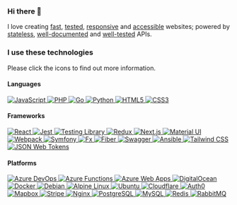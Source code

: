 ### Hi there 👋

I love creating [fast](https://web.dev/measure/), [tested](https://testing-library.com/), [responsive](https://tailwindcss.com/) and [accessible](https://www.w3.org/WAI/tutorials/) websites; powered by [stateless](https://jwt.io/), [well-documented](https://swagger.io/resources/open-api/) and [well-tested](https://pkg.go.dev/testing) APIs.

### I use these technologies

<!--
<a href="">
  <picture>
    <source srcset="https://img.shields.io/badge/-0d1117?style=for-the-badge&logo=&logoColor=c9d1d9" media="(prefers-color-scheme: dark)" />
    <img src="https://img.shields.io/badge/-fff?style=for-the-badge&logo=&logoColor=24292f" alt="" />
  </picture>
</a>
-->

Please click the icons to find out more information.

#### Languages

<a href="https://developer.mozilla.org/en-US/docs/Web/JavaScript">
  <picture>
    <source srcset="https://img.shields.io/badge/JavaScript-0d1117?style=for-the-badge&logo=javascript&logoColor=c9d1d9" media="(prefers-color-scheme: dark)" />
    <img src="https://img.shields.io/badge/JavaScript-fff?style=for-the-badge&logo=javascript&logoColor=24292f" alt="JavaScript" />
  </picture>
</a>
<a href="https://www.php.net/">
  <picture>
    <source srcset="https://img.shields.io/badge/PHP-0d1117?style=for-the-badge&logo=php&logoColor=c9d1d9" media="(prefers-color-scheme: dark)" />
    <img src="https://img.shields.io/badge/PHP-fff?style=for-the-badge&logo=php&logoColor=24292f" alt="PHP" />
  </picture>
</a>
<a href="https://go.dev/">
  <picture>
    <source srcset="https://img.shields.io/badge/Go-0d1117?style=for-the-badge&logo=go&logoColor=c9d1d9" media="(prefers-color-scheme: dark)" />
    <img src="https://img.shields.io/badge/Go-fff?style=for-the-badge&logo=go&logoColor=24292f" alt="Go" />
  </picture>
</a>
<a href="https://www.python.org/">
  <picture>
    <source srcset="https://img.shields.io/badge/Python-0d1117?style=for-the-badge&logo=python&logoColor=c9d1d9" media="(prefers-color-scheme: dark)" />
    <img src="https://img.shields.io/badge/Python-fff?style=for-the-badge&logo=python&logoColor=24292f" alt="Python" />
  </picture>
</a>
<a href="https://developer.mozilla.org/en-US/docs/Web/HTML">
  <picture>
    <source srcset="https://img.shields.io/badge/HTML5-0d1117?style=for-the-badge&logo=html5&logoColor=c9d1d9" media="(prefers-color-scheme: dark)" />
    <img src="https://img.shields.io/badge/HTML5-fff?style=for-the-badge&logo=html5&logoColor=24292f" alt="HTML5" />
  </picture>
</a>
<a href="https://developer.mozilla.org/en-US/docs/Web/CSS">
  <picture>
    <source srcset="https://img.shields.io/badge/CSS3-0d1117?style=for-the-badge&logo=css3&logoColor=fff" media="(prefers-color-scheme: dark)" />
    <img src="https://img.shields.io/badge/CSS3-fff?style=for-the-badge&logo=css3&logoColor=24292f" alt="CSS3" />
  </picture>
</a>

#### Frameworks

<a href="https://reactjs.org/">
  <picture>
    <source srcset="https://img.shields.io/badge/React-0d1117?style=for-the-badge&logo=javascript&logoColor=c9d1d9" media="(prefers-color-scheme: dark)" />
    <img src="https://img.shields.io/badge/React-fff?style=for-the-badge&logo=javascript&logoColor=24292f" alt="React" />
  </picture>
</a>
<a href="https://jestjs.io/">
  <picture>
    <source srcset="https://img.shields.io/badge/Jest-0d1117?style=for-the-badge&logo=jest&logoColor=c9d1d9" media="(prefers-color-scheme: dark)" />
    <img src="https://img.shields.io/badge/Jest-fff?style=for-the-badge&logo=jest&logoColor=24292f" alt="Jest" />
  </picture>
</a>
<a href="https://testing-library.com/">
  <picture>
    <source srcset="https://img.shields.io/badge/Testing_Library-0d1117?style=for-the-badge&logo=testing-library&logoColor=c9d1d9" media="(prefers-color-scheme: dark)" />
    <img src="https://img.shields.io/badge/Testing_Library-fff?style=for-the-badge&logo=testing-library&logoColor=24292f" alt="Testing Library" />
  </picture>
</a>
<a href="https://redux-toolkit.js.org/">
  <picture>
    <source srcset="https://img.shields.io/badge/Redux-0d1117?style=for-the-badge&logo=redux&logoColor=c9d1d9" media="(prefers-color-scheme: dark)" />
    <img src="https://img.shields.io/badge/Redux-fff?style=for-the-badge&logo=redux&logoColor=24292f" alt="Redux" />
  </picture>
</a>
<a href="https://nextjs.org/">
  <picture>
    <source srcset="https://img.shields.io/badge/Next.js-0d1117?style=for-the-badge&logo=next.js&logoColor=c9d1d9" media="(prefers-color-scheme: dark)" />
    <img src="https://img.shields.io/badge/Next.js-fff?style=for-the-badge&logo=next.js&logoColor=24292f" alt="Next.js" />
  </picture>
</a>
<a href="https://mui.com/">
  <picture>
    <source srcset="https://img.shields.io/badge/Material--UI-0d1117?style=for-the-badge&logo=mui&logoColor=c9d1d9" media="(prefers-color-scheme: dark)" />
    <img src="https://img.shields.io/badge/Material--UI-fff?style=for-the-badge&logo=mui&logoColor=24292f" alt="Material UI" />
  </picture>
</a>
<a href="https://webpack.js.org/">
  <picture>
    <source srcset="https://img.shields.io/badge/Webpack-0d1117?style=for-the-badge&logo=webpack&logoColor=c9d1d9" media="(prefers-color-scheme: dark)" />
    <img src="https://img.shields.io/badge/Webpack-fff?style=for-the-badge&logo=webpack&logoColor=24292f" alt="Webpack" />
  </picture>
</a>
<a href="https://symfony.com/">
  <picture>
    <source srcset="https://img.shields.io/badge/Symfony-0d1117?style=for-the-badge&logo=symfony&logoColor=c9d1d9" media="(prefers-color-scheme: dark)" />
    <img src="https://img.shields.io/badge/Symfony-fff?style=for-the-badge&logo=symfony&logoColor=24292f" alt="Symfony" />
  </picture>
</a>
<a href="https://pkg.go.dev/go.uber.org/fx">
  <picture>
    <source srcset="https://img.shields.io/badge/Fx-0d1117?style=for-the-badge&logo=go&logoColor=c9d1d9" media="(prefers-color-scheme: dark)" />
    <img src="https://img.shields.io/badge/Fx-fff?style=for-the-badge&logo=go&logoColor=24292f" alt="Fx" />
  </picture>
</a>
<a href="https://gofiber.io/">
  <picture>
    <source srcset="https://img.shields.io/badge/Fiber-0d1117?style=for-the-badge&logo=go&logoColor=c9d1d9" media="(prefers-color-scheme: dark)" />
    <img src="https://img.shields.io/badge/Fiber-fff?style=for-the-badge&logo=go&logoColor=24292f" alt="Fiber" />
  </picture>
</a>
<a href="https://swagger.io/resources/open-api/">
  <picture>
    <source srcset="https://img.shields.io/badge/Swagger-0d1117?style=for-the-badge&logo=swagger&logoColor=c9d1d9" media="(prefers-color-scheme: dark)" />
    <img src="https://img.shields.io/badge/Swagger-fff?style=for-the-badge&logo=swagger&logoColor=24292f" alt="Swagger" />
  </picture>
</a>
<a href="https://www.ansible.com/">
  <picture>
    <source srcset="https://img.shields.io/badge/Ansible-0d1117?style=for-the-badge&logo=ansible&logoColor=c9d1d9" media="(prefers-color-scheme: dark)" />
    <img src="https://img.shields.io/badge/Ansible-fff?style=for-the-badge&logo=ansible&logoColor=24292f" alt="Ansible" />
  </picture>
</a>
<a href="https://tailwindcss.com/">
  <picture>
    <source srcset="https://img.shields.io/badge/Tailwind_CSS-0d1117?style=for-the-badge&logo=tailwind-css&logoColor=c9d1d9" media="(prefers-color-scheme: dark)" />
    <img src="https://img.shields.io/badge/Tailwind_CSS-fff?style=for-the-badge&logo=tailwind-css&logoColor=24292f" alt="Tailwind CSS" />
  </picture>
</a>
<a href="https://jwt.io/">
  <picture>
    <source srcset="https://img.shields.io/badge/JSON_Web_Tokens-0d1117?style=for-the-badge&logo=json-web-tokens&logoColor=fff" media="(prefers-color-scheme: dark)" />
    <img src="https://img.shields.io/badge/JSON_Web_Tokens-fff?style=for-the-badge&logo=json-web-tokens&logoColor=24292f" alt="JSON Web Tokens" />
  </picture>
</a>

#### Platforms

<a href="https://azure.microsoft.com/en-us/products/devops/">
  <picture>
    <source srcset="https://img.shields.io/badge/Azure_DevOps-0d1117?style=for-the-badge&logo=azure-devops&logoColor=c9d1d9" media="(prefers-color-scheme: dark)" />
    <img src="https://img.shields.io/badge/Azure_DevOps-fff?style=for-the-badge&logo=azure-devops&logoColor=24292f" alt="Azure DevOps" />
  </picture>
</a>
<a href="https://azure.microsoft.com/en-gb/products/functions/">
  <picture>
    <source srcset="https://img.shields.io/badge/Azure_Functions-0d1117?style=for-the-badge&logo=azurefunctions&logoColor=c9d1d9" media="(prefers-color-scheme: dark)" />
    <img src="https://img.shields.io/badge/Azure_Functions-fff?style=for-the-badge&logo=azurefunctions&logoColor=24292f" alt="Azure Functions" />
  </picture>
</a>
<a href="https://azure.microsoft.com/en-gb/products/app-service/web/">
  <picture>
    <source srcset="https://img.shields.io/badge/Azure_Web_Apps-0d1117?style=for-the-badge&logo=microsoft-azure&logoColor=c9d1d9" media="(prefers-color-scheme: dark)" />
    <img src="https://img.shields.io/badge/Azure_Web_Apps-fff?style=for-the-badge&logo=microsoft-azure&logoColor=24292f" alt="Azure Web Apps" />
  </picture>
</a>
<a href="https://www.digitalocean.com/">
  <picture>
    <source srcset="https://img.shields.io/badge/DigitalOcean-0d1117?style=for-the-badge&logo=digitalocean&logoColor=c9d1d9" media="(prefers-color-scheme: dark)" />
    <img src="https://img.shields.io/badge/DigitalOcean-fff?style=for-the-badge&logo=digitalocean&logoColor=24292f" alt="DigitalOcean" />
  </picture>
</a>
<a href="https://www.docker.com/">
  <picture>
    <source srcset="https://img.shields.io/badge/Docker-0d1117?style=for-the-badge&logo=docker&logoColor=c9d1d9" media="(prefers-color-scheme: dark)" />
    <img src="https://img.shields.io/badge/Docker-fff?style=for-the-badge&logo=docker&logoColor=24292f" alt="Docker" />
  </picture>
</a>
<a href="https://www.debian.org/">
  <picture>
    <source srcset="https://img.shields.io/badge/Debian-0d1117?style=for-the-badge&logo=debian&logoColor=c9d1d9" media="(prefers-color-scheme: dark)" />
    <img src="https://img.shields.io/badge/Debian-fff?style=for-the-badge&logo=debian&logoColor=24292f" alt="Debian" />
  </picture>
</a>
<a href="https://alpinelinux.org/">
  <picture>
    <source srcset="https://img.shields.io/badge/Alpine_Linux-0d1117?style=for-the-badge&logo=alpine-linux&logoColor=c9d1d9" media="(prefers-color-scheme: dark)" />
    <img src="https://img.shields.io/badge/Alpine_Linux-fff?style=for-the-badge&logo=alpine-linux&logoColor=24292f" alt="Alpine Linux" />
  </picture>
</a>
<a href="https://ubuntu.com/">
  <picture>
    <source srcset="https://img.shields.io/badge/Ubuntu-0d1117?style=for-the-badge&logo=ubuntu&logoColor=c9d1d9" media="(prefers-color-scheme: dark)" />
    <img src="https://img.shields.io/badge/Ubuntu-fff?style=for-the-badge&logo=ubuntu&logoColor=24292f" alt="Ubuntu" />
  </picture>
</a>
<a href="https://www.cloudflare.com/">
  <picture>
    <source srcset="https://img.shields.io/badge/Cloudflare-0d1117?style=for-the-badge&logo=cloudflare&logoColor=c9d1d9" media="(prefers-color-scheme: dark)" />
    <img src="https://img.shields.io/badge/Cloudflare-fff?style=for-the-badge&logo=cloudflare&logoColor=24292f" alt="Cloudflare" />
  </picture>
</a>
<a href="https://auth0.com/">
  <picture>
    <source srcset="https://img.shields.io/badge/Auth0-0d1117?style=for-the-badge&logo=auth0&logoColor=c9d1d9" media="(prefers-color-scheme: dark)" />
    <img src="https://img.shields.io/badge/Auth0-fff?style=for-the-badge&logo=auth0&logoColor=24292f" alt="Auth0" />
  </picture>
</a>
<a href="https://www.mapbox.com/">
  <picture>
    <source srcset="https://img.shields.io/badge/Mapbox-0d1117?style=for-the-badge&logo=mapbox&logoColor=c9d1d9" media="(prefers-color-scheme: dark)" />
    <img src="https://img.shields.io/badge/Mapbox-fff?style=for-the-badge&logo=mapbox&logoColor=24292f" alt="Mapbox" />
  </picture>
</a>
<a href="https://stripe.com/">
  <picture>
    <source srcset="https://img.shields.io/badge/Stripe-0d1117?style=for-the-badge&logo=stripe&logoColor=c9d1d9" media="(prefers-color-scheme: dark)" />
    <img src="https://img.shields.io/badge/Stripe-fff?style=for-the-badge&logo=stripe&logoColor=24292f" alt="Stripe" />
  </picture>
</a>
</a>
<a href="https://www.nginx.com/">
  <picture>
    <source srcset="https://img.shields.io/badge/Nginx-0d1117?style=for-the-badge&logo=nginx&logoColor=c9d1d9" media="(prefers-color-scheme: dark)" />
    <img src="https://img.shields.io/badge/Nginx-fff?style=for-the-badge&logo=nginx&logoColor=24292f" alt="Nginx" />
  </picture>
</a>
<a href="https://www.postgresql.org/">
  <picture>
    <source srcset="https://img.shields.io/badge/PostgreSQL-0d1117?style=for-the-badge&logo=postgresql&logoColor=c9d1d9" media="(prefers-color-scheme: dark)" />
    <img src="https://img.shields.io/badge/PostgreSQL-fff?style=for-the-badge&logo=postgresql=&logoColor=24292f" alt="PostgreSQL" />
  </picture>
</a>
<a href="https://www.mysql.com/">
  <picture>
    <source srcset="https://img.shields.io/badge/MySQL-0d1117?style=for-the-badge&logo=mysql&logoColor=c9d1d9" media="(prefers-color-scheme: dark)" />
    <img src="https://img.shields.io/badge/MySQL-fff?style=for-the-badge&logo=mysql=&logoColor=24292f" alt="MySQL" />
  </picture>
</a>
<a href="https://redis.io/">
  <picture>
    <source srcset="https://img.shields.io/badge/Redis-0d1117?style=for-the-badge&logo=redis&logoColor=c9d1d9" media="(prefers-color-scheme: dark)" />
    <img src="https://img.shields.io/badge/Redis-fff?style=for-the-badge&logo=redis&logoColor=24292f" alt="Redis" />
  </picture>
</a>
<a href="https://www.rabbitmq.com/">
  <picture>
    <source srcset="https://img.shields.io/badge/RabbitMQ-0d1117?style=for-the-badge&logo=rabbitmq&logoColor=c9d1d9" media="(prefers-color-scheme: dark)" />
    <img src="https://img.shields.io/badge/RabbitMQ-fff?style=for-the-badge&logo=rabbitmq&logoColor=24292f" alt="RabbitMQ" />
  </picture>
</a>
